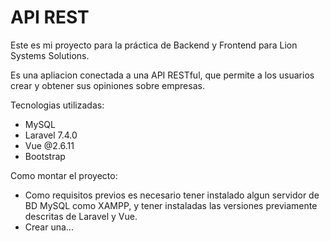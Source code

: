 # API REST

Este es mi proyecto para la práctica de Backend y Frontend para Lion Systems Solutions.

Es una apliacion conectada a una API RESTful, que permite a los usuarios crear y obtener sus opiniones sobre empresas.

Tecnologias utilizadas:
- MySQL
- Laravel 7.4.0
- Vue @2.6.11
- Bootstrap

Como montar el proyecto:
- Como requisitos previos es necesario tener instalado algun servidor de BD MySQL como XAMPP, y tener instaladas las versiones previamente descritas de Laravel y Vue.
- Crear una...
